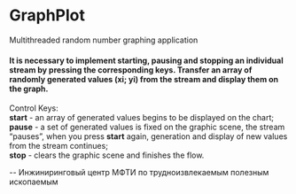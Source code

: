 # GraphPlot
Multithreaded random number graphing application

#### It is necessary to implement starting, pausing and stopping an individual stream by pressing the corresponding keys. Transfer an array of randomly generated values ​​(xi; yi) from the stream and display them on the graph.
Control Keys:  
__start__ - an array of generated values ​​begins to be displayed on the chart;  
__pause__ - a set of generated values ​​is fixed on the graphic scene, the stream “pauses”, when you press __start__ again, generation and display of new values ​​from the stream continues;  
__stop__ - clears the graphic scene and finishes the flow.


--
Инжиниринговый центр МФТИ по трудноизвлекаемым полезным ископаемым
